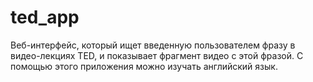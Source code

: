# ted_app

Веб-интерфейс, который ищет введенную пользователем фразу в видео-лекциях TED, и показывает фрагмент видео с этой фразой. С помощью этого приложения можно изучать английский язык.

